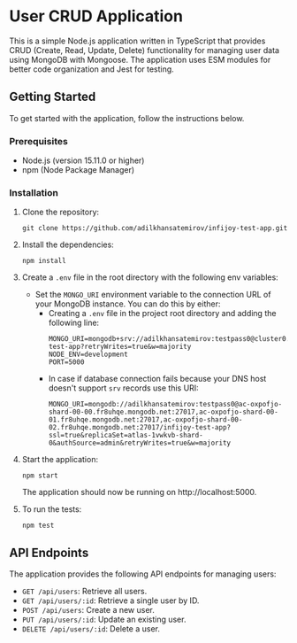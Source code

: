 # User CRUD Application

This is a simple Node.js application written in TypeScript that provides CRUD (Create, Read, Update, Delete) functionality for managing user data using MongoDB with Mongoose. The application uses ESM modules for better code organization and Jest for testing.

## Getting Started

To get started with the application, follow the instructions below.

### Prerequisites

- Node.js (version 15.11.0 or higher)
- npm (Node Package Manager)

### Installation

1. Clone the repository:

   ```
   git clone https://github.com/adilkhansatemirov/infijoy-test-app.git
   ```

2. Install the dependencies:

   ```
   npm install
   ```

3. Create a `.env` file in the root directory with the following env variables:

   - Set the `MONGO_URI` environment variable to the connection URL of your MongoDB instance. You can do this by either:
     - Creating a `.env` file in the project root directory and adding the following line:
       ```
       MONGO_URI=mongodb+srv://adilkhansatemirov:testpass0@cluster0.fr8uhqe.mongodb.net/infijoy-test-app?retryWrites=true&w=majority
       NODE_ENV=development
       PORT=5000
       ```
     - In case if database connection fails because your DNS host doesn't support `srv` records use this URI:
       ```
       MONGO_URI=mongodb://adilkhansatemirov:testpass0@ac-oxpofjo-shard-00-00.fr8uhqe.mongodb.net:27017,ac-oxpofjo-shard-00-01.fr8uhqe.mongodb.net:27017,ac-oxpofjo-shard-00-02.fr8uhqe.mongodb.net:27017/infijoy-test-app?ssl=true&replicaSet=atlas-1vwkvb-shard-0&authSource=admin&retryWrites=true&w=majority
       ```

4. Start the application:

   ```
   npm start
   ```

   The application should now be running on http://localhost:5000.

5. To run the tests:

   ```
   npm test
   ```

## API Endpoints

The application provides the following API endpoints for managing users:

- `GET /api/users`: Retrieve all users.
- `GET /api/users/:id`: Retrieve a single user by ID.
- `POST /api/users`: Create a new user.
- `PUT /api/users/:id`: Update an existing user.
- `DELETE /api/users/:id`: Delete a user.

